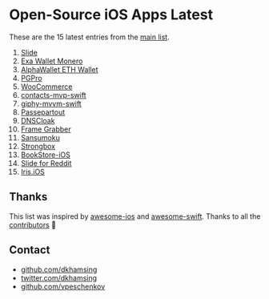 # Open-Source iOS Apps Latest

These are the 15 latest entries from the [main list](https://github.com/dkhamsing/open-source-ios-apps).


1. [Slide](https://github.com/ccrama/Slide-iOS)
2. [Exa Wallet Monero](https://github.com/exantech/exa-wallet-ios)
3. [AlphaWallet ETH Wallet](https://github.com/AlphaWallet/alpha-wallet-ios)
4. [PGPro](https://github.com/lucanaef/PGPro)
5. [WooCommerce](https://github.com/woocommerce/woocommerce-ios)
6. [contacts-mvp-swift](https://github.com/tirupati17/contacts-mvp-swift)
7. [giphy-mvvm-swift](https://github.com/tirupati17/giphy-mvvm-swift)
8. [Passepartout](https://github.com/passepartoutvpn/passepartout-ios)
9. [DNSCloak](https://github.com/s-s/dnscloak)
10. [Frame Grabber](https://github.com/arthurhammer/FrameGrabber)
11. [Sansumoku](https://github.com/mkhrapov/sansumoku)
12. [Strongbox](https://github.com/strongbox-password-safe/Strongbox)
13. [BookStore-iOS](https://github.com/nsoojin/BookStore-iOS)
14. [Slide for Reddit](https://github.com/ccrama/Slide-iOS)
15. [Iris.iOS](https://github.com/Neko3000/Iris.iOS)

## Thanks

This list was inspired by [awesome-ios](https://github.com/vsouza/awesome-ios) and [awesome-swift](https://github.com/matteocrippa/awesome-swift). Thanks to all the [contributors](https://github.com/dkhamsing/open-source-ios-apps/graphs/contributors) 🎉 

## Contact

- [github.com/dkhamsing](https://github.com/dkhamsing)
- [twitter.com/dkhamsing](https://twitter.com/dkhamsing)
- [github.com/vpeschenkov](https://github.com/vpeschenkov)
